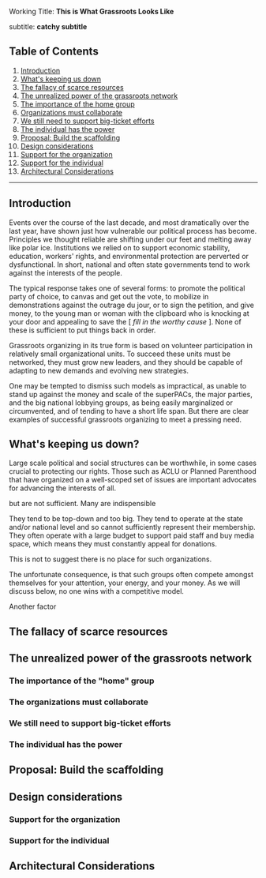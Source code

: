 

Working Title: **This is What Grassroots Looks Like** 

subtitle: **catchy subtitle**

## Table of Contents
1.  [Introduction](#introduction)
1.  [What's keeping us down](#failures_of_top_down)
1.  [The fallacy of scarce resources](#fallacy_of_scarce_resources)
1.  [The unrealized power of the grassroots network](#grassroots_network)
1.  [The importance of the home group](#home_group)
  1.  [Organizations must collaborate](#org_collaboration)
  1.  [We still need to support big-ticket efforts](#consortium_model)      
1.  [The individual has the power](#individual)
1.  [Proposal: Build the scaffolding](#proposal)
1.  [Design considerations](#design)
  1.  [Support for the organization](#org_support)
  1.  [Support for the individual](#individua_support)
1.  [Architectural Considerations](#architecture)

------

## Introduction <a name = "introduction" />
Events over the course of the last decade, and most dramatically over the last year, have shown just how vulnerable our political process has become. Principles we thought reliable are shifting under our feet and melting away like polar ice. Institutions we relied on to support economic stability, education, workers' rights, and environmental protection are perverted or dysfunctional. In short, national and often state governments tend to work against the interests of the people.

The typical response takes one of several forms:  to promote the political party of choice, to canvas and get out the vote, to mobilize in demonstrations against the outrage du jour, or to sign the petition, and give money, to the young man or woman with the clipboard who is knocking at your door and appealing to save the \[ _fill in the worthy cause_ \]. None of these is sufficient to put things back in order.

Grassroots organizing in its true form is based on volunteer participation in relatively small organizational units. To succeed these units must be networked, they must grow new leaders, and they should be capable of adapting to new demands and evolving new strategies.

One may be tempted to dismiss such models as impractical, as unable to stand up against the money and scale of the superPACs, the major parties, and the big national lobbying groups, as being easily marginalized or circumvented, and of tending to have a short life span. But there are clear examples of successful grassroots organizing to meet a pressing need.

## What's keeping us down? <a name = "failures_of_top_down" />
Large scale political and social structures can be worthwhile, in some cases crucial to protecting our rights.  Those such as ACLU or Planned Parenthood that have organized on a well-scoped set of issues are important advocates for advancing the interests of all.

 but are not sufficient. Many are indispensible

They tend to be top-down and too big. They tend to operate at the state and/or national level and so cannot sufficiently represent their membership.  They often operate with a large budget to support paid staff and buy media space, which means they must constantly appeal for donations.

This is not to suggest there is no place for such organizations.

The unfortunate consequence, is that such groups often compete amongst themselves for your attention, your energy, and your money. As we will discuss below, no one wins with a competitive model.

Another factor

## The fallacy of scarce resources <a name = "fallacy_of_scarce_resources" />

## The unrealized power of the grassroots network <a name = "grassroots_network" />

### The importance of the "home" group <a name = "home_group" />

### The organizations must collaborate <a name = "org_collaboration" />

### We still need to support big-ticket efforts <a name = "consortium_model" />

### The individual has the power <a name = "individual" />

## Proposal: Build the scaffolding <a name = "proposal" />

## Design considerations <a name = "design" />

### Support for the organization <a name = "org_support" />

### Support for the individual <a name = "individual_support" />

## Architectural Considerations <a name = "architecture" />


